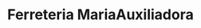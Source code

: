 ---
title: "Ferreteria MariaAuxiliadora"
url: /sabaneta-antioquia/ferreteria-mariaauxiliadora/
shop: Eisenwaren
---